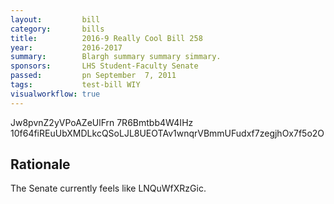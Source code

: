 ```yaml
---
layout:         bill
category:       bills
title:          2016-9 Really Cool Bill 258
year:           2016-2017
summary:        Blargh summary summary simmary.
sponsors:       LHS Student-Faculty Senate
passed:         pn September  7, 2011
tags:           test-bill WIY
visualworkflow: true
---
```



Jw8pvnZ2yVPoAZeUlFrn 7R6Bmtbb4W4IHz 10f64fiREuUbXMDLkcQSoLJL8UEOTAv1wnqrVBmmUFudxf7zegjhOx7f5o2O 




Rationale
---------
The Senate currently feels like LNQuWfXRzGic.

